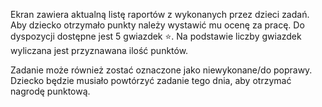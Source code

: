 Ekran zawiera aktualną listę raportów z wykonanych przez dzieci zadań. Aby dziecko otrzymało punkty należy wystawić mu ocenę za pracę. Do dyspozycji dostępne jest 5 gwiazdek ⭐. Na podstawie liczby gwiazdek wyliczana jest przyznawana ilość punktów.

Zadanie może również zostać oznaczone jako niewykonane/do poprawy. Dziecko będzie musiało powtórzyć zadanie tego dnia, aby otrzymać nagrodę punktową.
